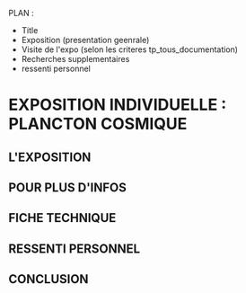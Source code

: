 PLAN : 
- Title
- Exposition (presentation geenrale)
- Visite de l'expo (selon les criteres tp_tous_documentation)
- Recherches supplementaires
- ressenti personnel

# EXPOSITION INDIVIDUELLE : PLANCTON COSMIQUE

## L'EXPOSITION

## POUR PLUS D'INFOS

## FICHE TECHNIQUE

## RESSENTI PERSONNEL

## CONCLUSION
